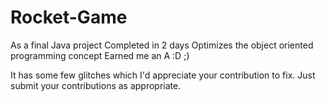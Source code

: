 # Rocket-Game

As a final Java project
Completed in 2 days
Optimizes the object oriented programming concept
Earned me an A :D ;)

It has some few glitches which I'd appreciate your contribution to fix.
Just submit your contributions as appropriate.
